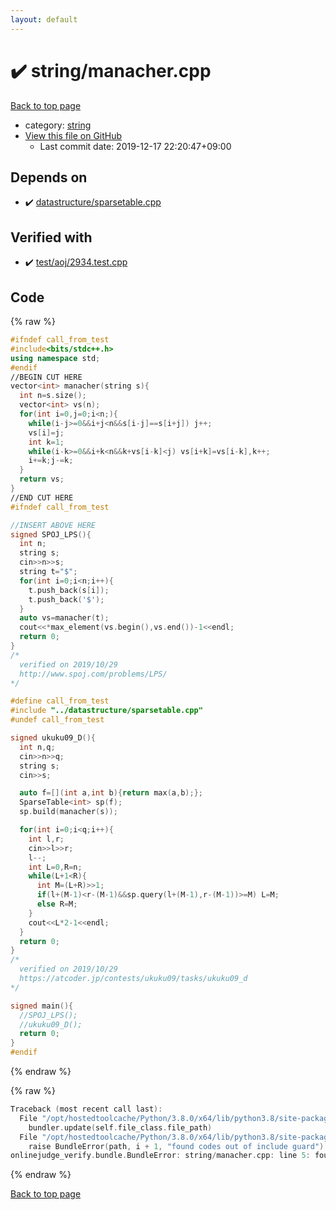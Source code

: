 ```yaml
---
layout: default
---
```


<!-- mathjax config similar to math.stackexchange -->
<script type="text/javascript" async
  src="https://cdnjs.cloudflare.com/ajax/libs/mathjax/2.7.5/MathJax.js?config=TeX-MML-AM_CHTML">
</script>
<script type="text/x-mathjax-config">
  MathJax.Hub.Config({
    TeX: { equationNumbers: { autoNumber: "AMS" }},
    tex2jax: {
      inlineMath: [ ['$','$'] ],
      processEscapes: true
    },
    "HTML-CSS": { matchFontHeight: false },
    displayAlign: "left",
    displayIndent: "2em"
  });
</script>

<script type="text/javascript" src="https://cdnjs.cloudflare.com/ajax/libs/jquery/3.4.1/jquery.min.js"></script>
<script src="https://cdn.jsdelivr.net/npm/jquery-balloon-js@1.1.2/jquery.balloon.min.js" integrity="sha256-ZEYs9VrgAeNuPvs15E39OsyOJaIkXEEt10fzxJ20+2I=" crossorigin="anonymous"></script>
<script type="text/javascript" src="../../assets/js/copy-button.js"></script>
<link rel="stylesheet" href="../../assets/css/copy-button.css" />


# :heavy_check_mark: string/manacher.cpp

<a href="../../index.html">Back to top page</a>

* category: <a href="../../index.html#b45cffe084dd3d20d928bee85e7b0f21">string</a>
* <a href="{{ site.github.repository_url }}/blob/master/string/manacher.cpp">View this file on GitHub</a>
    - Last commit date: 2019-12-17 22:20:47+09:00




## Depends on

* :heavy_check_mark: <a href="../datastructure/sparsetable.cpp.html">datastructure/sparsetable.cpp</a>


## Verified with

* :heavy_check_mark: <a href="../../verify/test/aoj/2934.test.cpp.html">test/aoj/2934.test.cpp</a>


## Code

<a id="unbundled"></a>
{% raw %}
```cpp
#ifndef call_from_test
#include<bits/stdc++.h>
using namespace std;
#endif
//BEGIN CUT HERE
vector<int> manacher(string s){
  int n=s.size();
  vector<int> vs(n);
  for(int i=0,j=0;i<n;){
    while(i-j>=0&&i+j<n&&s[i-j]==s[i+j]) j++;
    vs[i]=j;
    int k=1;
    while(i-k>=0&&i+k<n&&k+vs[i-k]<j) vs[i+k]=vs[i-k],k++;
    i+=k;j-=k;
  }
  return vs;
}
//END CUT HERE
#ifndef call_from_test

//INSERT ABOVE HERE
signed SPOJ_LPS(){
  int n;
  string s;
  cin>>n>>s;
  string t="$";
  for(int i=0;i<n;i++){
    t.push_back(s[i]);
    t.push_back('$');
  }
  auto vs=manacher(t);
  cout<<*max_element(vs.begin(),vs.end())-1<<endl;
  return 0;
}
/*
  verified on 2019/10/29
  http://www.spoj.com/problems/LPS/
*/

#define call_from_test
#include "../datastructure/sparsetable.cpp"
#undef call_from_test

signed ukuku09_D(){
  int n,q;
  cin>>n>>q;
  string s;
  cin>>s;

  auto f=[](int a,int b){return max(a,b);};
  SparseTable<int> sp(f);
  sp.build(manacher(s));

  for(int i=0;i<q;i++){
    int l,r;
    cin>>l>>r;
    l--;
    int L=0,R=n;
    while(L+1<R){
      int M=(L+R)>>1;
      if(l+(M-1)<r-(M-1)&&sp.query(l+(M-1),r-(M-1))>=M) L=M;
      else R=M;
    }
    cout<<L*2-1<<endl;
  }
  return 0;
}
/*
  verified on 2019/10/29
  https://atcoder.jp/contests/ukuku09/tasks/ukuku09_d
*/

signed main(){
  //SPOJ_LPS();
  //ukuku09_D();
  return 0;
}
#endif

```
{% endraw %}

<a id="bundled"></a>
{% raw %}
```cpp
Traceback (most recent call last):
  File "/opt/hostedtoolcache/Python/3.8.0/x64/lib/python3.8/site-packages/onlinejudge_verify/docs.py", line 328, in write_contents
    bundler.update(self.file_class.file_path)
  File "/opt/hostedtoolcache/Python/3.8.0/x64/lib/python3.8/site-packages/onlinejudge_verify/bundle.py", line 123, in update
    raise BundleError(path, i + 1, "found codes out of include guard")
onlinejudge_verify.bundle.BundleError: string/manacher.cpp: line 5: found codes out of include guard

```
{% endraw %}

<a href="../../index.html">Back to top page</a>

